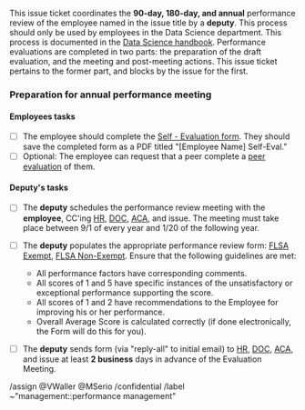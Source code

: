 This issue ticket coordinates the **90-day, 180-day, and annual** performance review of the employee named in the issue title by a **deputy**. This process should only be used by employees in the Data Science department. This process is documented in the [Data Science handbook](https://datascience.cookcountyassessor.com/wiki/handbook/handbook.md#performance-review). Performance evaluations are completed in two parts: the preparation of the draft evaluation, and the meeting and post-meeting actions. This issue ticket pertains to the former part, and blocks by the issue for the first. 


### Preparation for annual performance meeting

#### Employees tasks

- [ ] The employee should complete the [Self - Evaluation form](https://gitlab.com/ccao-data-science---modeling/career-development/employment/-/blob/master/forms/360%20Evaluation%20-%20Employee%20Self%20Evaluation.docx). They should save the completed form as a PDF titled "[Employee Name] Self-Eval."
- [ ] Optional: The employee can request that a peer complete a [peer evaluation](https://gitlab.com/ccao-data-science---modeling/career-development/employment/-/blob/master/forms/360%20Evaluation%20-%20Employee%20Peer%20Evaluation.docx) of them.

#### Deputy's tasks
- [ ] The **deputy** schedules the performance review meeting with the **employee**, CC'ing [HR](CCAOHR@cookcountyassessor.com), [DOC](MSerio@cookcountyassessor.com), [ACA](susan@feibuslaw.com), and issue. The meeting must take place between 9/1 of every year and 1/20 of the following year.
- [ ] The **deputy** populates the appropriate performance review form: [FLSA Exempt](https://gitlab.com/ccao-data-science---modeling/career-development/employment/-/blob/master/forms/20.09.09%20Performance%20Evaluation%20Form%20FLSA%20Exempt-Fillable-ALT.pdf), [FLSA Non-Exempt](https://gitlab.com/ccao-data-science---modeling/career-development/employment/-/blob/master/forms/20.09.09%20Performance%20Evaluation%20Form%20Fillable-NONEXEMPT-ALT.pdf). Ensure that the following guidelines are met:

   * All performance factors have corresponding comments.
   * All scores of 1 and 5 have specific instances of the unsatisfactory or exceptional performance
supporting the score.
   * All scores of 1 and 2 have recommendations to the Employee for improving his or her performance.
   * Overall Average Score is calculated correctly (if done electronically, the Form will do this for you).

- [ ] The **deputy** sends form (via "reply-all" to initial email) to [HR](CCAOHR@cookcountyassessor.com), [DOC](MSerio@cookcountyassessor.com), [ACA](susan@feibuslaw.com), and issue at least **2 business** days in advance of the Evaluation Meeting. 

/assign @VWaller @MSerio 
/confidential 
/label ~"management::performance management" 

